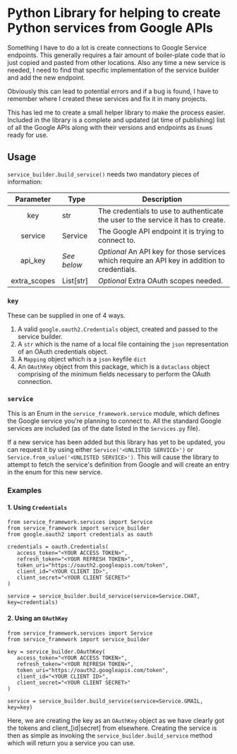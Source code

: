 # Python Library for helping to create Python services from Google APIs

Something I have to do a lot is create connections to Google Service
endpoints. This generally requires a fair amount of boiler-plate code that io
just copied and pasted from other locations. Also any time a new service is
needed, I need to find that specific implementation of the service builder and
add the new endpoint.

Obviously this can lead to potential errors and if a bug is found, I have to
remember where I created these services and fix it in many projects.

This has led me to create a small helper library to make the process easier.
Included in the library is a complete and updated (at time of publishing) list
of all the Google APIs along with their versions and endpoints as `Enum`s
ready for use.

## Usage

`service_builder.build_service()` needs two mandatory pieces of information:

| Parameter | Type | Description |
| :-: | - | - |
| key | str | The credentials to use to authenticate the user to the service it has to create. |
| service | Service | The Google API endpoint it is trying to connect to. |
| api_key | _See below_ | _Optional_ An API key for those services which require an API key in addition to credentials. |
| extra_scopes | List[str] | _Optional_ Extra OAuth scopes needed. |

### `key`

These can be supplied in one of 4 ways.

1. A valid `google.oauth2.Credentials` object, created and passed to the
   service builder.
1. A `str` which is the name of a local file containing the `json`
   representation of an OAuth credentials object.
1. A `Mapping` object which is a `json` keyfile `dict`
2. An `OAuthKey` object from this package, which is a `dataclass` object
   comprising of the minimum fields necessary to perform the OAuth connection.

### `service`

This is an Enum in the `service_framework.service` module, which defines
the Google service you're planning to connect to. All the standard Google
services are included (as of the date listed in the `Services.py` file).

If a
new service has been added but this library has yet to be updated, you can
request it by using either `Service('<UNLISTED SERVICE>')` or
`Service.from_value('<UNLISTED SERVICE>')`. This will cause the library to
attempt to fetch the service's definition from Google and will create an
entry in the enum for this new service.

### Examples

#### 1. Using `Credentials`
```
from service_framework.services import Service
from service_framework import service_builder
from google.oauth2 import credentials as oauth

credentials = oauth.Credentials(
   access_token="<YOUR ACCESS TOKEN>",
   refresh_token="<YOUR REFRESH TOKEN>",
   token_uri="https://oauth2.googleapis.com/token",
   client_id="<YOUR CLIENT ID>",
   client_secret="<YOUR CLIENT SECRET>"
)

service = service_builder.build_service(service=Service.CHAT, key=credentials)
```

#### 2. Using an `OAuthKey`
```
from service_framework.services import Service
from service_framework import service_builder

key = service_builder.OAuthKey(
   access_token="<YOUR ACCESS TOKEN>",
   refresh_token="<YOUR REFRESH TOKEN>",
   token_uri="https://oauth2.googleapis.com/token",
   client_id="<YOUR CLIENT ID>",
   client_secret="<YOUR CLIENT SECRET>"
)

service = service_builder.build_service(service=Service.GMAIL, key=key)
```

Here, we are creating the key as an `OAuthKey` object as we have clearly got the
tokens and client_[id|secret] from elsewhere. Creating the service is then as
simple as invoking the `service_builder.build_service` method which will return
you a service you can use.
